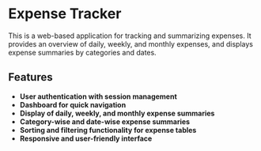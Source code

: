 # Expense Tracker

This is a web-based application for tracking and summarizing expenses. It provides an overview of daily, weekly, and monthly expenses, and displays expense summaries by categories and dates.

## Features

- **User authentication with session management**
- **Dashboard for quick navigation**
- **Display of daily, weekly, and monthly expense summaries**
- **Category-wise and date-wise expense summaries**
- **Sorting and filtering functionality for expense tables**
- **Responsive and user-friendly interface**
